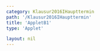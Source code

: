 ```yaml
---
category: Klausur2016IHaupttermin
path: '/Klausur2016IHaupttermin'
title: 'AppletB1'
type: 'Applet'

layout: nil
---
```

<link type="text/css" href="https://cdnjs.cloudflare.com/ajax/libs/jsxgraph/0.99.6/jsxgraph.css"><link rel="stylesheet" type="text/css" href="//cdnjs.cloudflare.com/ajax/libs/jsxgraph/0.99.7/jsxgraph.css" />
<div id="89d9fc34-2fc6-4d01-a797-ca698807be03" class="jxgbox" style="width:500px; height:500px">
<script type="text/javascript">
    (function() {
const board = JXG.JSXGraph.initBoard('89d9fc34-2fc6-4d01-a797-ca698807be03', {
    							boundingbox: [-10, 13, 7, -4],
                  axis: false
              });
              
var M = board.create('point', [0,0], {name:'M', fixed:true, color:'red'}); 
var A = board.create('point', [-9,0], {name:'A', fixed:true, color:'red'}); 
var S = board.create('point', [0,10], {name:'S', fixed:true, color:'red'}); 

var B = board.create('point', [-2.12, -2.12], {name:'B', fixed:true, color:'red'});
var C = board.create('point', [2.12, 2.12], {name:'C', fixed:true, color:'red'});

board.create('segment', [C,S], {color:'red'});
var AS = board.create('segment', [A,S], {color:'red'});
board.create('segment', [B,S], {color:'red'});
board.create('segment', [C,A], {color:'red'});
board.create('segment', [C,M], {color:'red'});
board.create('segment', [B,M], {color:'red'});
board.create('segment', [A,B], {color:'red'});
board.create('segment', [M,S], {color:'gray', strokewidth:1});

var P = board.create('glider', [AS], {name:'P', color:'orange'});
board.create('polygon', [A,M,P]);
board.create('segment', [P,M], {color:'green', strokewidzh:1});
board.create('segment', [P,C], {color:'green', strokewidzh:1});
board.create('segment', [P,A], {color:'green', strokewidzh:1});
var PMA = board.create('angle', [P,M,A], {name:'&phi;',orthotype:'sectordot'});
var APM = board.create('angle', [A,P,M], {name:' ', orthotype:'sectordot'});
var NR_T = board.create('text', [2.7, 12, '2016 HT 1 B2'], {fontsize:18});
var phi_t= board.create('text', [-7,10, function(){return '&phi; = ' + JXG.toFixed(PMA.Value()*180/Math.PI, 2);}],{fontsize:18, color:'orange'});
board.create('text', [-4.5, -0.3, '9'], {color:'blue', fontsize:16});
board.create('text', [-0.8, -1, '6'], {color:'red', fontsize:16});
board.create('text', [1.2, 1, '6'], {color:'red', fontsize:16});
board.create('text', [0.1, 5, '12'], {color:'gray', fontsize:16});  </script>
  </div>
